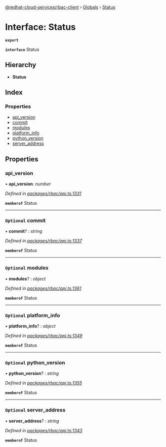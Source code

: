 [@redhat-cloud-services/rbac-client](../README.md) › [Globals](../globals.md) › [Status](status.md)

# Interface: Status

**`export`** 

**`interface`** Status

## Hierarchy

* **Status**

## Index

### Properties

* [api_version](status.md#api_version)
* [commit](status.md#optional-commit)
* [modules](status.md#optional-modules)
* [platform_info](status.md#optional-platform_info)
* [python_version](status.md#optional-python_version)
* [server_address](status.md#optional-server_address)

## Properties

###  api_version

• **api_version**: *number*

*Defined in [packages/rbac/api.ts:1331](https://github.com/leSamo/javascript-clients/blob/master/packages/rbac/api.ts#L1331)*

**`memberof`** Status

___

### `Optional` commit

• **commit**? : *string*

*Defined in [packages/rbac/api.ts:1337](https://github.com/leSamo/javascript-clients/blob/master/packages/rbac/api.ts#L1337)*

**`memberof`** Status

___

### `Optional` modules

• **modules**? : *object*

*Defined in [packages/rbac/api.ts:1361](https://github.com/leSamo/javascript-clients/blob/master/packages/rbac/api.ts#L1361)*

**`memberof`** Status

___

### `Optional` platform_info

• **platform_info**? : *object*

*Defined in [packages/rbac/api.ts:1349](https://github.com/leSamo/javascript-clients/blob/master/packages/rbac/api.ts#L1349)*

**`memberof`** Status

___

### `Optional` python_version

• **python_version**? : *string*

*Defined in [packages/rbac/api.ts:1355](https://github.com/leSamo/javascript-clients/blob/master/packages/rbac/api.ts#L1355)*

**`memberof`** Status

___

### `Optional` server_address

• **server_address**? : *string*

*Defined in [packages/rbac/api.ts:1343](https://github.com/leSamo/javascript-clients/blob/master/packages/rbac/api.ts#L1343)*

**`memberof`** Status
